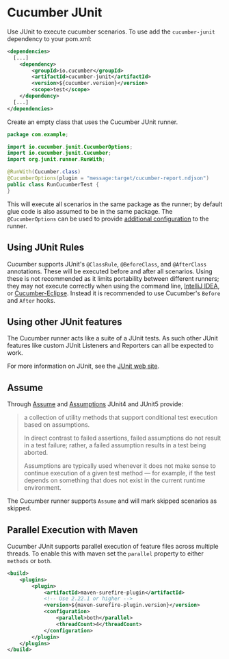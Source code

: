 Cucumber JUnit 
==============

Use JUnit to execute cucumber scenarios. To use add the `cucumber-junit`
dependency to your pom.xml:

```xml
<dependencies>
  [...]
    <dependency>
        <groupId>io.cucumber</groupId>
        <artifactId>cucumber-junit</artifactId>
        <version>${cucumber.version}</version>
        <scope>test</scope>
    </dependency>
  [...]
</dependencies>
```

Create an empty class that uses the Cucumber JUnit runner.

```java
package com.example;

import io.cucumber.junit.CucumberOptions;
import io.cucumber.junit.Cucumber;
import org.junit.runner.RunWith;

@RunWith(Cucumber.class)
@CucumberOptions(plugin = "message:target/cucumber-report.ndjson")
public class RunCucumberTest {
}
```

This will execute all scenarios in the same package as the runner; by default glue
code is also assumed to be in the same 
package. The `@CucumberOptions` can be used to provide
[additional configuration](https://docs.cucumber.io/cucumber/api/#list-configuration-options) 
to the runner. 

## Using JUnit Rules ##

Cucumber supports JUnit's `@ClassRule`, `@BeforeClass`, and `@AfterClass`
annotations. These will be executed before and
after all scenarios. Using these is not recommended as it limits portability
between different runners; they may not
execute correctly when using the command line, [IntelliJ IDEA](https://www.jetbrains.com/help/idea/cucumber.html), or
[Cucumber-Eclipse](https://github.com/cucumber/cucumber-eclipse). Instead it is
recommended to use Cucumber's `Before` and `After` hooks.

## Using other JUnit features ##

The Cucumber runner acts like a suite of a JUnit tests. As such other JUnit
features like custom JUnit
Listeners and Reporters can all be expected to work.

For more information on JUnit, see the [JUnit web site](http://www.junit.org).

## Assume ## 

Through [Assume](https://junit.org/junit4/javadoc/4.12/org/junit/Assume.html) 
and [Assumptions](https://junit.org/junit5/docs/5.0.0/api/org/junit/jupiter/api/Assumptions.html) 
JUnit4 and JUnit5 provide: 

> a collection of utility methods that support conditional test execution based
> on assumptions.
> 
> In direct contrast to failed assertions, failed assumptions do not result in a
> test failure; rather, a failed assumption results in a test being aborted.
>  
> Assumptions are typically used whenever it does not make sense to continue
> execution of a given test method — for example, if the test depends on
> something that does not exist in the current runtime environment. 

The Cucumber runner supports `Assume` and will mark skipped scenarios as
skipped.

## Parallel Execution with Maven ##

Cucumber JUnit supports parallel execution of feature files across multiple 
threads. To enable this with maven set the `parallel` property to either
`methods` or `both`.

```xml
<build>
    <plugins>
        <plugin>
            <artifactId>maven-surefire-plugin</artifactId>
            <!-- Use 2.22.1 or higher -->
            <version>${maven-surefire-plugin.version}</version>  
            <configuration>
                <parallel>both</parallel>
                <threadCount>4</threadCount>
            </configuration>
        </plugin>
    </plugins>
</build>
```
